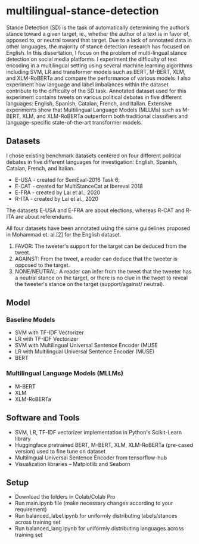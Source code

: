 # multilingual-stance-detection

Stance Detection (SD) is the task of automatically determining the author’s stance toward a given target, ie., whether the author of a text is in favor of, opposed to, or neutral toward that target. Due to a lack of annotated data in other languages, the majority of stance detection research has focused on English. In this dissertation, I focus on the problem of multi-lingual stance detection on social media platforms. I experiment the difficulty of text encoding in a multilingual setting using several machine learning algorithms including SVM, LR and transformer models such as BERT, M-BERT, XLM, and XLM-RoBERTa and compare the performance of various models. I also experiment how language and label imbalances within the dataset contribute to the difficulty of the SD task. Annotated dataset used for this experiment contains tweets on various political debates in five different languages: English, Spanish, Catalan, French, and Italian. Extensive experiments show that Multilingual Language Models (MLLMs) such as M-BERT, XLM, and XLM-RoBERTa outperform both traditional classifiers and language-specific state-of-the-art transformer models.

## Datasets
I chose existing benchmark datasets centered on four different political debates in five different languages for investigation: English, Spanish, Catalan, French, and Italian.

* E-USA - created for SemEval-2016 Task 6; 
* E-CAT - created for MultiStanceCat at Ibereval 2018 
* E-FRA - created by Lai et al., 2020 
* R-ITA - created by Lai et al., 2020

The datasets E-USA and E-FRA are about elections, whereas R-CAT and R-ITA are about referendums.

All four datasets have been annotated using the same guidelines proposed in Mohammad et. al.[2] for the English dataset. 
1.	FAVOR: The tweeter's support for the target can be deduced from the tweet.
2.	AGAINST: From the tweet, a reader can deduce that the tweeter is opposed to the target.
3.	NONE/NEUTRAL: A reader can infer from the tweet that the tweeter has a neutral stance on the target, or there is no clue in the tweet to reveal the tweeter's stance on the target (support/against/ neutral).

## Model
###	Baseline Models

* SVM with TF-IDF Vectorizer 
* LR with TF-IDF Vectorizer 
* SVM with Multilingual Universal Sentence Encoder (MUSE
* LR with Multilingual Universal Sentence Encoder (MUSE) 
* BERT

###	Multilingual Language Models (MLLMs)
* M-BERT 
* XLM 
* XLM-RoBERTa 

## Software and Tools

* SVM, LR, TF-IDF vectorizer  implementation in Python's Scikit-Learn library
* Huggingface pretrained BERT, M-BERT, XLM, XLM-RoBERTa (pre-cased version) used to fine tune on dataset
* Multilingual Universal Sentence Encoder from tensorflow-hub
* Visualization libraries – Matplotlib and Seaborn

## Setup

* Download the folders in Colab/Colab Pro
* Run main.ipynb file (make necessary changes according to your requirement)
* Run balanced_label.ipynb for uniformly distributing labels/stances across training set
* Run balanced_lang.ipynb for uniformly distributing languages across training set


